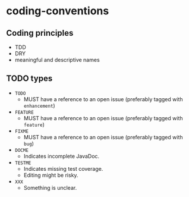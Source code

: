 # coding-conventions

## Coding principles

- TDD
- DRY
- meaningful and descriptive names


## TODO types

- `TODO`
  - MUST have a reference to an open issue (preferably tagged with `enhancement`)
- `FEATURE`
  - MUST have a reference to an open issue (preferably tagged with `feature`)
- `FIXME`
  - MUST have a reference to an open issue (preferably tagged with `bug`)
- `DOCME`
  - Indicates incomplete JavaDoc.
- `TESTME`
  - Indicates missing test coverage.
  - Editing might be risky. 
- `XXX`
  - Something is unclear. 
